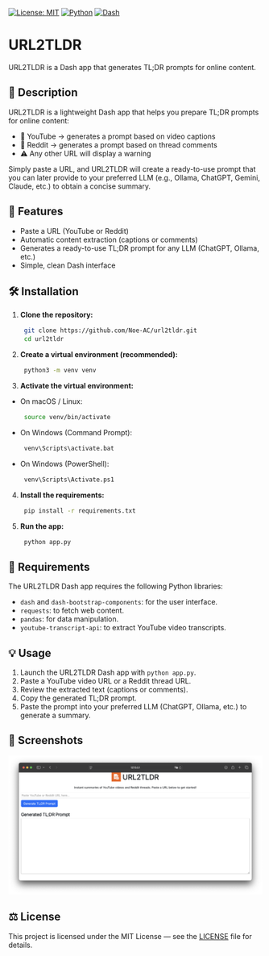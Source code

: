 [![License: MIT](https://img.shields.io/badge/License-MIT-yellow.svg)](./LICENSE)
[![Python](https://img.shields.io/badge/python-3.9%2B-blue.svg)]()
[![Dash](https://img.shields.io/badge/Dash-app-red)]()

# URL2TLDR

URL2TLDR is a Dash app that generates TL;DR prompts for online content.

## 📖 Description

URL2TLDR is a lightweight Dash app that helps you prepare TL;DR prompts for online content:

- 🎥 YouTube → generates a prompt based on video captions
- 📰 Reddit → generates a prompt based on thread comments
- ⚠️ Any other URL will display a warning

Simply paste a URL, and URL2TLDR will create a ready-to-use prompt that you can later provide to your preferred LLM (e.g., Ollama, ChatGPT, Gemini, Claude, etc.) to obtain a concise summary.

## 🚀 Features

- Paste a URL (YouTube or Reddit)
- Automatic content extraction (captions or comments)
- Generates a ready-to-use TL;DR prompt for any LLM (ChatGPT, Ollama, etc.)
- Simple, clean Dash interface

## 🛠️ Installation

1. **Clone the repository:**
   ```bash
	git clone https://github.com/Noe-AC/url2tldr.git
	cd url2tldr
   ```

2. **Create a virtual environment (recommended):**
   ```bash
	python3 -m venv venv
   ```

3. **Activate the virtual environment:**

- On macOS / Linux:
   ```bash
	source venv/bin/activate
   ```
- On Windows (Command Prompt):
   ```bash
	venv\Scripts\activate.bat
   ```
- On Windows (PowerShell):
   ```bash
	venv\Scripts\Activate.ps1
   ```

4. **Install the requirements:**
   ```bash
	pip install -r requirements.txt
   ```

5. **Run the app:**
   ```bash
	python app.py
   ```

## 🧩 Requirements

The URL2TLDR Dash app requires the following Python libraries:

- ``dash`` and ``dash-bootstrap-components``: for the user interface.
- ``requests``: to fetch web content.
- ``pandas``: for data manipulation.
- ``youtube-transcript-api``: to extract YouTube video transcripts.

## 💡 Usage

1. Launch the URL2TLDR Dash app with ``python app.py``.
2. Paste a YouTube video URL or a Reddit thread URL.
3. Review the extracted text (captions or comments).
4. Copy the generated TL;DR prompt.
5. Paste the prompt into your preferred LLM (ChatGPT, Ollama, etc.) to generate a summary.

## 📸 Screenshots

![URL2TLDR Screenshot](screenshots/screenshot.png)

## ⚖️ License

This project is licensed under the MIT License — see the [LICENSE](./LICENSE) file for details.
